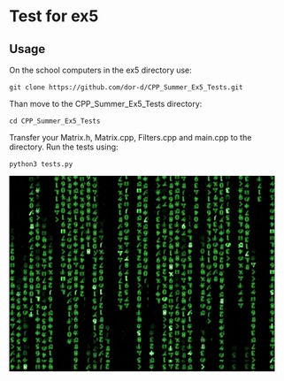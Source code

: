 # Test for ex5
## Usage
On the school computers in the ex5 directory use: 
```$xslt
git clone https://github.com/dor-d/CPP_Summer_Ex5_Tests.git
```
Than move to the CPP_Summer_Ex5_Tests directory:
```$xslt
cd CPP_Summer_Ex5_Tests
```
Transfer your Matrix.h, Matrix.cpp, Filters.cpp and main.cpp to the directory.
Run the tests using:
```$xslt
python3 tests.py
```

![](giphy.gif)